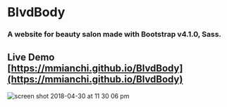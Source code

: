 # BlvdBody
### A website for beauty salon made with Bootstrap v4.1.0, Sass.
## Live Demo [https://mmianchi.github.io/BlvdBody](https://mmianchi.github.io/BlvdBody)

![screen shot 2018-04-30 at 11 30 06 pm](https://user-images.githubusercontent.com/29652821/39463751-77945dc8-4cce-11e8-9603-5eaf6254a407.png)




